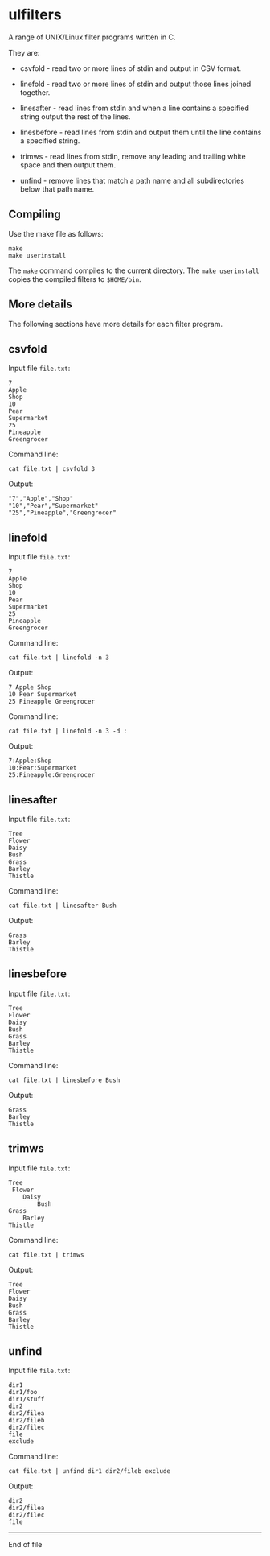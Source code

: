 # ulfilters

A range of UNIX/Linux filter programs written in C.

They are:

+ csvfold - read two or more lines of stdin and output in CSV format.

+ linefold - read two or more lines of stdin and output those lines joined together.

+ linesafter - read lines from stdin and when a line contains a specified string output the rest of the lines.

+ linesbefore - read lines from stdin and output them until the line contains a specified string.

+ trimws - read lines from stdin, remove any leading and trailing white space and then output them.

+ unfind - remove lines that match a path name and all subdirectories below that path name.

## Compiling

Use the make file as follows:

```
make
make userinstall
```

The `make` command compiles to the current directory.  The `make
userinstall` copies the compiled filters to `$HOME/bin`.

## More details

The following sections have more details for each filter program.

## csvfold

Input file `file.txt`:

```
7
Apple
Shop
10
Pear
Supermarket
25
Pineapple
Greengrocer
```

Command line:

```
cat file.txt | csvfold 3
```

Output:

```
"7","Apple","Shop"
"10","Pear","Supermarket"
"25","Pineapple","Greengrocer"
```

## linefold

Input file `file.txt`:

```
7
Apple
Shop
10
Pear
Supermarket
25
Pineapple
Greengrocer
```

Command line:

```
cat file.txt | linefold -n 3
```

Output:

```
7 Apple Shop
10 Pear Supermarket
25 Pineapple Greengrocer
```

Command line:

```
cat file.txt | linefold -n 3 -d :
```

Output:

```
7:Apple:Shop
10:Pear:Supermarket
25:Pineapple:Greengrocer
```

## linesafter

Input file `file.txt`:

```
Tree
Flower
Daisy
Bush
Grass
Barley
Thistle
```

Command line:

```
cat file.txt | linesafter Bush
```

Output:

```
Grass
Barley
Thistle
```

## linesbefore

Input file `file.txt`:

```
Tree
Flower
Daisy
Bush
Grass
Barley
Thistle
```

Command line:

```
cat file.txt | linesbefore Bush
```

Output:

```
Grass
Barley
Thistle
```

## trimws

Input file `file.txt`:

```
Tree
 Flower
	Daisy
        Bush
Grass
    Barley
Thistle
```

Command line:

```
cat file.txt | trimws
```

Output:

```
Tree
Flower
Daisy
Bush
Grass
Barley
Thistle
```

## unfind

Input file `file.txt`:

```
dir1
dir1/foo
dir1/stuff
dir2
dir2/filea
dir2/fileb
dir2/filec
file
exclude
```

Command line:

```
cat file.txt | unfind dir1 dir2/fileb exclude
```

Output:

```
dir2
dir2/filea
dir2/filec
file
```

-------------------------------------------------------------

End of file
